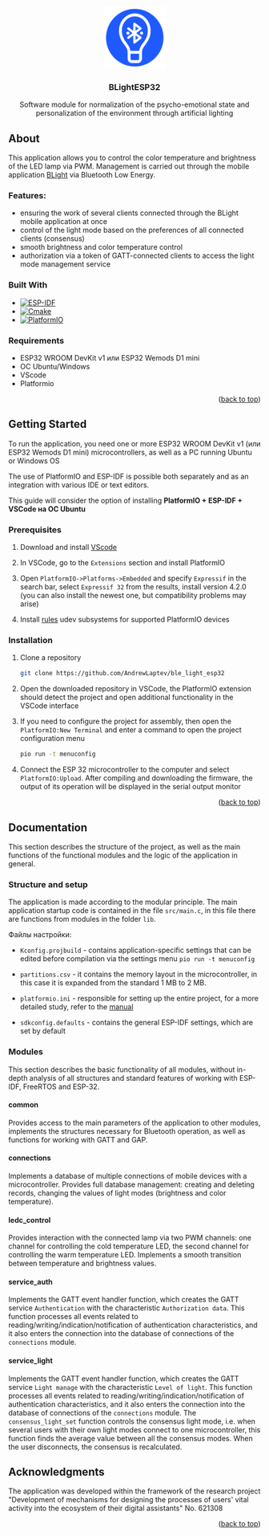 <div id="top"></div>

<!-- PROJECT LOGO -->
<br />
<div align="center">
  <a href="https://github.com/AndrewLaptev/ble_light_esp32">
    <img src="docs/images/logo.png" alt="Logo" width="125" height="125">
  </a>

<h3 align="center">BLightESP32</h3>

  <p align="center">
    Software module for normalization of the psycho-emotional state and personalization of the environment through artificial lighting
  </p>
</div>


<!-- ABOUT THE PROJECT -->
## About

This application allows you to control the color temperature and brightness of the LED lamp via PWM. Management is carried out through the mobile application [BLight](https://github.com/AndrewLaptev/ble_light_mobile) via Bluetooth Low Energy.

### Features:
* ensuring the work of several clients connected through the BLight mobile application at once
* control of the light mode based on the preferences of all connected clients (consensus)
* smooth brightness and color temperature control
* authorization via a token of GATT-connected clients to access the light mode management service

### Built With

* [![ESP-IDF][esp-idf-shield]][esp-idf-url]
* [![Cmake][cmake-shield]][cmake-url]
* [![PlatformIO][platformio-shield]][platformio-url]

### Requirements
* ESP32 WROOM DevKit v1 или ESP32 Wemods D1 mini
* OC Ubuntu/Windows
* VScode
* Platformio

<p align="right">(<a href="#top">back to top</a>)</p>


<!-- GETTING STARTED -->
## Getting Started

To run the application, you need one or more ESP32 WROOM DevKit v1 (или ESP32 Wemods D1 mini) microcontrollers, as well as a PC running Ubuntu or Windows OS

The use of PlatformIO and ESP-IDF is possible both separately and as an integration with various IDE or text editors.

This guide will consider the option of installing **PlatformIO + ESP-IDF + VSCode на ОС Ubuntu**

### Prerequisites

1. Download and install [VScode](https://code.visualstudio.com/download)

2. In VSCode, go to the `Extensions` section and install PlatformIO

3. Open `PlatformIO->Platforms->Embedded` and specify `Expressif` in the search bar, select `Expressif 32` from the results, install version 4.2.0 (you can also install the newest one, but compatibility problems may arise)

4. Install [rules](https://docs.platformio.org/en/latest/core/installation/udev-rules.html) udev subsystems for supported PlatformIO devices

### Installation

1. Clone a repository
   ```sh
   git clone https://github.com/AndrewLaptev/ble_light_esp32
   ```
2. Open the downloaded repository in VSCode, the PlatformIO extension should detect the project and open additional functionality in the VSCode interface

3. If you need to configure the project for assembly, then open the `PlatformIO:New Terminal` and enter a command to open the project configuration menu
   ```sh
   pio run -t menuconfig
   ```
4. Connect the ESP 32 microcontroller to the computer and select `PlatformIO:Upload`. After compiling and downloading the firmware, the output of its operation will be displayed in the serial output monitor

<p align="right">(<a href="#top">back to top</a>)</p>


<!-- DOCUMENTATION -->
## Documentation
This section describes the structure of the project, as well as the main functions of the functional modules and the logic of the application in general.

### Structure and setup
The application is made according to the modular principle. The main application startup code is contained in the file `src/main.c`, in this file there are functions from modules in the folder `lib`.

Файлы настройки:

* `Kconfig.projbuild` - contains application-specific settings that can be edited before compilation via the settings menu `pio run -t menuconfig`

* `partitions.csv` - it contains the memory layout in the microcontroller, in this case it is expanded from the standard 1 MB to 2 MB.

* `platformio.ini` - responsible for setting up the entire project, for a more detailed study, refer to the [manual](https://docs.platformio.org/page/projectconf.html)

* `sdkconfig.defaults` - contains the general ESP-IDF settings, which are set by default

### Modules
This section describes the basic functionality of all modules, without in-depth analysis of all structures and standard features of working with ESP-IDF, FreeRTOS and ESP-32.

#### common
Provides access to the main parameters of the application to other modules, implements the structures necessary for Bluetooth operation, as well as functions for working with GATT and GAP.

#### connections
Implements a database of multiple connections of mobile devices with a microcontroller. Provides full database management: creating and deleting records, changing the values of light modes (brightness and color temperature).

#### ledc_control
Provides interaction with the connected lamp via two PWM channels: one channel for controlling the cold temperature LED, the second channel for controlling the warm temperature LED. Implements a smooth transition between temperature and brightness values.

#### service_auth
Implements the GATT event handler function, which creates the GATT service `Authentication` with the characteristic `Authorization data`. This function processes all events related to reading/writing/indication/notification of authentication characteristics, and it also enters the connection into the database of connections of the `connections` module.

#### service_light
Implements the GATT event handler function, which creates the GATT service `Light manage` with the characteristic `Level of light`. This function processes all events related to reading/writing/indication/notification of authentication characteristics, and it also enters the connection into the database of connections of the `connections` module. The `consensus_light_set` function controls the consensus light mode, i.e. when several users with their own light modes connect to one microcontroller, this function finds the average value between all the consensus modes. When the user disconnects, the consensus is recalculated.


<!-- ACKNOWLEDGMENTS -->
## Acknowledgments
The application was developed within the framework of the research project "Development of mechanisms for designing the processes of users' vital activity into the ecosystem of their digital assistants" No. 621308

<p align="right">(<a href="#top">back to top</a>)</p>


<!-- MARKDOWN LINKS & IMAGES -->
<!-- https://www.markdownguide.org/basic-syntax/#reference-style-links -->
[esp-idf-shield]: https://img.shields.io/badge/ESP--IDF-D5DDDF?style=for-the-badge&logo=espressif
[esp-idf-url]: https://github.com/espressif/esp-idf
[cmake-shield]: https://img.shields.io/badge/Cmake-000000?style=for-the-badge&logo=cmake
[cmake-url]: https://cmake.org
[platformio-shield]: https://img.shields.io/badge/Platformio-FE864C?style=for-the-badge
[platformio-url]: https://platformio.org
